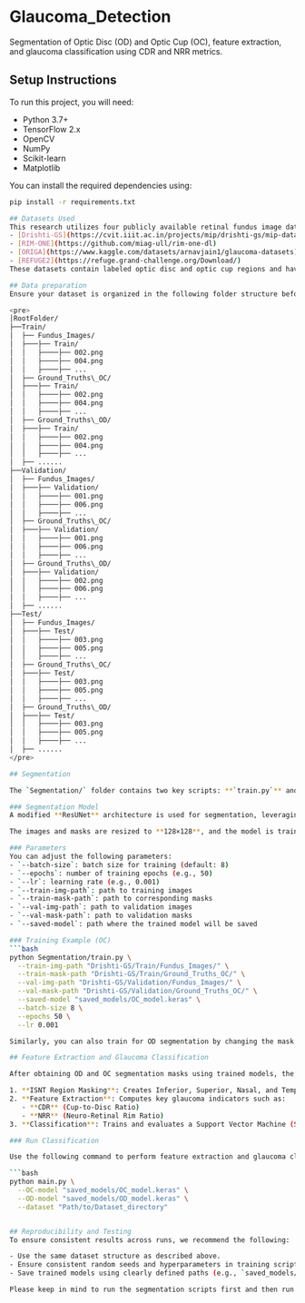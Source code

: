 # Glaucoma_Detection
Segmentation of Optic Disc (OD) and Optic Cup (OC), feature extraction, and glaucoma classification using CDR and NRR metrics. <br/>

## Setup Instructions
To run this project, you will need:

- Python 3.7+
- TensorFlow 2.x
- OpenCV
- NumPy
- Scikit-learn
- Matplotlib

You can install the required dependencies using:

```bash
pip install -r requirements.txt

## Datasets Used
This research utilizes four publicly available retinal fundus image datasets:
- [Drishti-GS](https://cvit.iiit.ac.in/projects/mip/drishti-gs/mip-dataset2/Home.php)
- [RIM-ONE](https://github.com/miag-ull/rim-one-dl)
- [ORIGA](https://www.kaggle.com/datasets/arnavjain1/glaucoma-datasets)
- [REFUGE2](https://refuge.grand-challenge.org/Download/)
These datasets contain labeled optic disc and optic cup regions and have been widely used for glaucoma detection and segmentation tasks.<br/>

## Data preparation 
Ensure your dataset is organized in the following folder structure before running the code: <br/><br/>

<pre>
│RootFolder/
├──Train/
│  ├── Fundus_Images/
│  ├───├── Train/
│  │   ├────├── 002.png
│  │   ├────├── 004.png
│  │   ├────├── ...
│  ├── Ground_Truths\_OC/
│  ├───├── Train/
│  │   ├────├── 002.png
│  │   ├────├── 004.png
│  │   ├────├── ...
│  ├── Ground_Truths\_OD/
│  ├───├── Train/
│  │   ├────├── 002.png
│  │   ├────├── 004.png
│  │   ├────├── ...
│  ├── ......
├──Validation/
│  ├── Fundus_Images/
│  ├───├── Validation/
│  │   ├────├── 001.png
│  │   ├────├── 006.png
│  │   ├────├── ...
│  ├── Ground_Truths\_OC/
│  ├───├── Validation/
│  │   ├────├── 001.png
│  │   ├────├── 006.png
│  │   ├────├── ...
│  ├── Ground_Truths\_OD/
│  ├───├── Validation/
│  │   ├────├── 002.png
│  │   ├────├── 006.png
│  │   ├────├── ...
│  ├── ......
├──Test/
│  ├── Fundus_Images/
│  ├───├── Test/
│  │   ├────├── 003.png
│  │   ├────├── 005.png
│  │   ├────├── ...
│  ├── Ground_Truths\_OC/
│  ├───├── Test/
│  │   ├────├── 003.png
│  │   ├────├── 005.png
│  │   ├────├── ...
│  ├── Ground_Truths\_OD/
│  ├───├── Test/
│  │   ├────├── 003.png
│  │   ├────├── 005.png
│  │   ├────├── ...
│  ├── ......
</pre>

## Segmentation

The `Segmentation/` folder contains two key scripts: **`train.py`** and **`test.py`**, which are used to train and evaluate segmentation models for the **Optic Disc (OD)** and **Optic Cup (OC)** regions in fundus images. <br/>

### Segmentation Model
A modified **ResUNet** architecture is used for segmentation, leveraging residual connections along with the U-Net structure for better feature extraction.

The images and masks are resized to **128×128**, and the model is trained using the **Dice loss** to handle class imbalance in medical image segmentation.

### Parameters
You can adjust the following parameters:
- `--batch-size`: batch size for training (default: 8)
- `--epochs`: number of training epochs (e.g., 50)
- `--lr`: learning rate (e.g., 0.001)
- `--train-img-path`: path to training images
- `--train-mask-path`: path to corresponding masks
- `--val-img-path`: path to validation images
- `--val-mask-path`: path to validation masks
- `--saved-model`: path where the trained model will be saved

### Training Example (OC)
```bash
python Segmentation/train.py \
  --train-img-path "Drishti-GS/Train/Fundus_Images/" \
  --train-mask-path "Drishti-GS/Train/Ground_Truths_OC/" \
  --val-img-path "Drishti-GS/Validation/Fundus_Images/" \
  --val-mask-path "Drishti-GS/Validation/Ground_Truths_OC/" \
  --saved-model "saved_models/OC_model.keras" \
  --batch-size 8 \
  --epochs 50 \
  --lr 0.001

Similarly, you can also train for OD segmentation by changing the mask paths. <br/>

## Feature Extraction and Glaucoma Classification

After obtaining OD and OC segmentation masks using trained models, the `main.py` script performs the following steps:

1. **ISNT Region Masking**: Creates Inferior, Superior, Nasal, and Temporal (ISNT) region masks using the segmented OD and OC areas.
2. **Feature Extraction**: Computes key glaucoma indicators such as:
   - **CDR** (Cup-to-Disc Ratio)
   - **NRR** (Neuro-Retinal Rim Ratio)
3. **Classification**: Trains and evaluates a Support Vector Machine (SVM) with an RBF kernel to classify fundus images as **glaucomatous** or **non-glaucomatous** based on the extracted features.

### Run Classification

Use the following command to perform feature extraction and glaucoma classification:

```bash
python main.py \
  --OC-model "saved_models/OC_model.keras" \
  --OD-model "saved_models/OD_model.keras" \
  --dataset "Path/to/Dataset_directory"


## Reproducibility and Testing
To ensure consistent results across runs, we recommend the following:

- Use the same dataset structure as described above.
- Ensure consistent random seeds and hyperparameters in training scripts.
- Save trained models using clearly defined paths (e.g., `saved_models/OC_model.keras`).

Please keep in mind to run the segmentation scripts first and then run the main script feature extraction and classification.